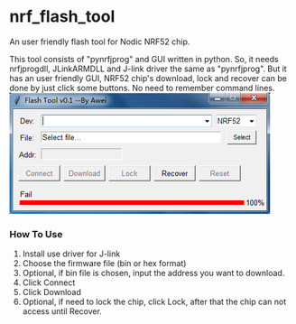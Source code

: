 # nrf_flash_tool
An user friendly flash tool for Nodic NRF52 chip.

This tool consists of "pynrfjprog" and GUI written in python. So, it needs nrfjprogdll, JLinkARMDLL and J-link driver the same as "pynrfjprog". But it has an user friendly GUI, NRF52 chip's download, lock and recover can be done by just click some buttons. No need to remember command lines.
![image](https://github.com/songdaw/nrf_flash_tool/blob/master/flash_tool.PNG)

### **How To Use**
1. Install use driver for J-link
2. Choose the firmware file (bin or hex format)
3. Optional, if bin file is chosen, input the address you want to download.
4. Click Connect 
5. Click Download
6. Optional, if need to lock the chip, click Lock, after that the chip can not access until Recover.


